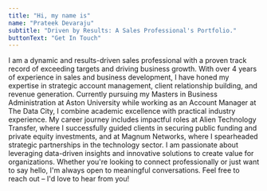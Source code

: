 ```yaml
---
title: "Hi, my name is"
name: "Prateek Devaraju"
subtitle: "Driven by Results: A Sales Professional's Portfolio."
buttonText: "Get In Touch"
---
```


I am a dynamic and results-driven sales professional with a proven track record of exceeding targets and driving business growth. With over 4 years of experience in sales and business development, I have honed my expertise in strategic account management, client relationship building, and revenue generation. Currently pursuing my Masters in Business Administration at Aston University while working as an Account Manager at The Data City, I combine academic excellence with practical industry experience. My career journey includes impactful roles at Alien Technology Transfer, where I successfully guided clients in securing public funding and private equity investments, and at Magnum Networks, where I spearheaded strategic partnerships in the technology sector. I am passionate about leveraging data-driven insights and innovative solutions to create value for organizations. Whether you're looking to connect professionally or just want to say hello, I'm always open to meaningful conversations. Feel free to reach out – I'd love to hear from you!
